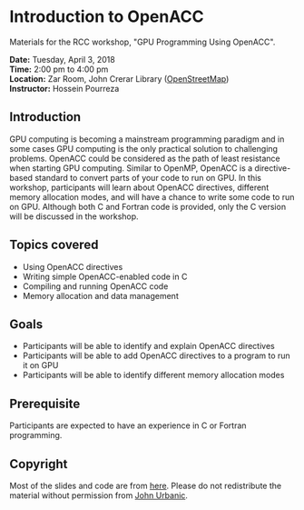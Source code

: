 # Introduction to OpenACC

Materials for the RCC workshop, "GPU Programming Using OpenACC".

**Date:** Tuesday, April 3, 2018<br>
**Time:** 2:00 pm to 4:00 pm<br>
**Location:** Zar Room, John Crerar Library
([OpenStreetMap](https://www.openstreetmap.org/search?query=john%20crerar%20library#map=18/41.79053/-87.60282))<br>
**Instructor:** Hossein Pourreza

## Introduction
GPU computing is becoming a mainstream programming paradigm and in some cases GPU computing is the only practical solution to challenging problems. OpenACC could be considered as the path of least resistance when starting GPU computing. Similar to OpenMP, OpenACC is a directive-based standard to convert parts of your code to run on GPU. In this workshop, participants will learn about OpenACC directives, different memory allocation modes, and will have a chance to write some code to run on GPU. Although both C and Fortran code is provided, only the C version will be discussed in the workshop.

## Topics covered
* Using OpenACC directives
* Writing simple OpenACC-enabled code in C
* Compiling and running OpenACC code
* Memory allocation and data management

## Goals
* Participants will be able to identify and explain OpenACC directives
* Participants will be able to add OpenACC directives to a program to run it on GPU
* Participants will be able to identify different memory allocation modes

## Prerequisite
Participants are expected to have an experience in C or Fortran programming. 

## Copyright
Most of the slides and code are from [here](https://www.psc.edu/images/xsedetraining/OpenACC_Nov2017/OpenACC_Introduction_To_OpenACC.PDF). Please do not redistribute the material without permission from [John Urbanic](https://www.psc.edu/staff/urbanic).
